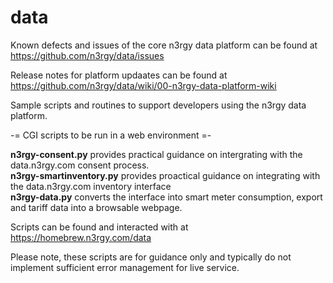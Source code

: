 # data

Known defects and issues of the core n3rgy data platform can be found at https://github.com/n3rgy/data/issues

Release notes for platform updaates can be found at https://github.com/n3rgy/data/wiki/00-n3rgy-data-platform-wiki



Sample scripts and routines to support developers using the n3rgy data platform.<p>

-= CGI scripts to be run in a web environment =-<p>

<b>n3rgy-consent.py</b> provides practical guidance on intergrating with the data.n3rgy.com consent process.<br>
<b>n3rgy-smartinventory.py</b> provides proactical guidance on integrating with the data.n3rgy.com inventory interface<br>
<b>n3rgy-data.py</b> converts the interface into smart meter consumption, export and tariff data into a browsable webpage.

Scripts can be found and interacted with at https://homebrew.n3rgy.com/data

Please note, these scripts are for guidance only and typically do not implement sufficient error management for live service. 
